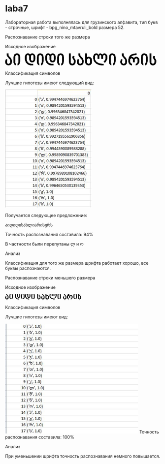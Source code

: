 # laba7
Лабораторная работа выполнялась для грузинского алфавита, тип букв - строчные, шрифт - bpg_nino_mtavruli_bold размера 52.

Распознавание строки того же размера

Исходное изображение

![](./images/52.bmp)

Классификация символов

Лучшие гипотезы имеют следующий вид:


![](./images/nor.JPG)


Получается следующее предложение:

აიდიდისახლიარისჟრს

Точность распознавания составила: 94%

В частности были перепутаны  ლ и ო

Анализ

Классификация для того же размера шрифта работает хорошо, все буквы распознаются.

Распознавание строки меньшего размера

Исходное изображение

 ![](./images/26.bmp)

Классификация символов

Лучшие гипотезы имеют вид:

 ![](./images/small.JPG)
Точность распознавания составила: 100%

Анализ

При уменьшении шрифта точность распознавания немного повышается.
